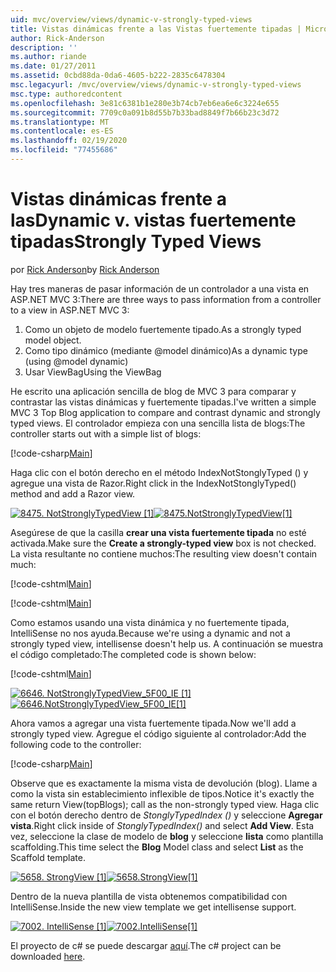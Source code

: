 ```yaml
---
uid: mvc/overview/views/dynamic-v-strongly-typed-views
title: Vistas dinámicas frente a las Vistas fuertemente tipadas | Microsoft Docs
author: Rick-Anderson
description: ''
ms.author: riande
ms.date: 01/27/2011
ms.assetid: 0cbd88da-0da6-4605-b222-2835c6478304
msc.legacyurl: /mvc/overview/views/dynamic-v-strongly-typed-views
msc.type: authoredcontent
ms.openlocfilehash: 3e81c6381b1e280e3b74cb7eb6ea6e6c3224e655
ms.sourcegitcommit: 7709c0a091b8d55b7b33bad8849f7b66b23c3d72
ms.translationtype: MT
ms.contentlocale: es-ES
ms.lasthandoff: 02/19/2020
ms.locfileid: "77455686"
---
```

# <a name="dynamic-v-strongly-typed-views"></a><span data-ttu-id="c2496-103">Vistas dinámicas frente a las</span><span class="sxs-lookup"><span data-stu-id="c2496-103">Dynamic v.</span></span> <span data-ttu-id="c2496-104">vistas fuertemente tipadas</span><span class="sxs-lookup"><span data-stu-id="c2496-104">Strongly Typed Views</span></span>

<span data-ttu-id="c2496-105">por [Rick Anderson](https://twitter.com/RickAndMSFT)</span><span class="sxs-lookup"><span data-stu-id="c2496-105">by [Rick Anderson](https://twitter.com/RickAndMSFT)</span></span>

<span data-ttu-id="c2496-106">Hay tres maneras de pasar información de un controlador a una vista en ASP.NET MVC 3:</span><span class="sxs-lookup"><span data-stu-id="c2496-106">There are three ways to pass information from a controller to a view in ASP.NET MVC 3:</span></span>

1. <span data-ttu-id="c2496-107">Como un objeto de modelo fuertemente tipado.</span><span class="sxs-lookup"><span data-stu-id="c2496-107">As a strongly typed model object.</span></span>
2. <span data-ttu-id="c2496-108">Como tipo dinámico (mediante @model dinámico)</span><span class="sxs-lookup"><span data-stu-id="c2496-108">As a dynamic type (using @model dynamic)</span></span>
3. <span data-ttu-id="c2496-109">Usar ViewBag</span><span class="sxs-lookup"><span data-stu-id="c2496-109">Using the ViewBag</span></span>

<span data-ttu-id="c2496-110">He escrito una aplicación sencilla de blog de MVC 3 para comparar y contrastar las vistas dinámicas y fuertemente tipadas.</span><span class="sxs-lookup"><span data-stu-id="c2496-110">I've written a simple MVC 3 Top Blog application to compare and contrast dynamic and strongly typed views.</span></span> <span data-ttu-id="c2496-111">El controlador empieza con una sencilla lista de blogs:</span><span class="sxs-lookup"><span data-stu-id="c2496-111">The controller starts out with a simple list of blogs:</span></span>

[!code-csharp[Main](dynamic-v-strongly-typed-views/samples/sample1.cs)]

<span data-ttu-id="c2496-112">Haga clic con el botón derecho en el método IndexNotStonglyTyped () y agregue una vista de Razor.</span><span class="sxs-lookup"><span data-stu-id="c2496-112">Right click in the IndexNotStonglyTyped() method and add a Razor view.</span></span>

<span data-ttu-id="c2496-113">[![8475. NotStronglyTypedView [1]](dynamic-v-strongly-typed-views/_static/image2.png)](dynamic-v-strongly-typed-views/_static/image1.png)</span><span class="sxs-lookup"><span data-stu-id="c2496-113">[![8475.NotStronglyTypedView[1]](dynamic-v-strongly-typed-views/_static/image2.png)](dynamic-v-strongly-typed-views/_static/image1.png)</span></span>

<span data-ttu-id="c2496-114">Asegúrese de que la casilla **crear una vista fuertemente tipada** no esté activada.</span><span class="sxs-lookup"><span data-stu-id="c2496-114">Make sure the **Create a strongly-typed view** box is not checked.</span></span> <span data-ttu-id="c2496-115">La vista resultante no contiene muchos:</span><span class="sxs-lookup"><span data-stu-id="c2496-115">The resulting view doesn't contain much:</span></span>

[!code-cshtml[Main](dynamic-v-strongly-typed-views/samples/sample2.cshtml)]

[!code-cshtml[Main](dynamic-v-strongly-typed-views/samples/sample3.cshtml)]

<span data-ttu-id="c2496-116">Como estamos usando una vista dinámica y no fuertemente tipada, IntelliSense no nos ayuda.</span><span class="sxs-lookup"><span data-stu-id="c2496-116">Because we're using a dynamic and not a strongly typed view, intellisense doesn't help us.</span></span> <span data-ttu-id="c2496-117">A continuación se muestra el código completado:</span><span class="sxs-lookup"><span data-stu-id="c2496-117">The completed code is shown below:</span></span>

[!code-cshtml[Main](dynamic-v-strongly-typed-views/samples/sample4.cshtml)]

<span data-ttu-id="c2496-118">[![6646. NotStronglyTypedView_5F00_IE [1]](dynamic-v-strongly-typed-views/_static/image4.png)](dynamic-v-strongly-typed-views/_static/image3.png)</span><span class="sxs-lookup"><span data-stu-id="c2496-118">[![6646.NotStronglyTypedView_5F00_IE[1]](dynamic-v-strongly-typed-views/_static/image4.png)](dynamic-v-strongly-typed-views/_static/image3.png)</span></span>

<span data-ttu-id="c2496-119">Ahora vamos a agregar una vista fuertemente tipada.</span><span class="sxs-lookup"><span data-stu-id="c2496-119">Now we'll add a strongly typed view.</span></span> <span data-ttu-id="c2496-120">Agregue el código siguiente al controlador:</span><span class="sxs-lookup"><span data-stu-id="c2496-120">Add the following code to the controller:</span></span>

[!code-csharp[Main](dynamic-v-strongly-typed-views/samples/sample5.cs)]

<span data-ttu-id="c2496-121">Observe que es exactamente la misma vista de devolución (blog). Llame a como la vista sin establecimiento inflexible de tipos.</span><span class="sxs-lookup"><span data-stu-id="c2496-121">Notice it's exactly the same return View(topBlogs); call as the non-strongly typed view.</span></span> <span data-ttu-id="c2496-122">Haga clic con el botón derecho dentro de *StonglyTypedIndex ()* y seleccione **Agregar vista**.</span><span class="sxs-lookup"><span data-stu-id="c2496-122">Right click inside of *StonglyTypedIndex()* and select **Add View**.</span></span> <span data-ttu-id="c2496-123">Esta vez, seleccione la clase de modelo de **blog** y seleccione **lista** como plantilla scaffolding.</span><span class="sxs-lookup"><span data-stu-id="c2496-123">This time select the **Blog** Model class and select **List** as the Scaffold template.</span></span>

<span data-ttu-id="c2496-124">[![5658. StrongView [1]](dynamic-v-strongly-typed-views/_static/image6.png)](dynamic-v-strongly-typed-views/_static/image5.png)</span><span class="sxs-lookup"><span data-stu-id="c2496-124">[![5658.StrongView[1]](dynamic-v-strongly-typed-views/_static/image6.png)](dynamic-v-strongly-typed-views/_static/image5.png)</span></span>

<span data-ttu-id="c2496-125">Dentro de la nueva plantilla de vista obtenemos compatibilidad con IntelliSense.</span><span class="sxs-lookup"><span data-stu-id="c2496-125">Inside the new view template we get intellisense support.</span></span>

<span data-ttu-id="c2496-126">[![7002. IntelliSense [1]](dynamic-v-strongly-typed-views/_static/image8.png)](dynamic-v-strongly-typed-views/_static/image7.png)</span><span class="sxs-lookup"><span data-stu-id="c2496-126">[![7002.IntelliSense[1]](dynamic-v-strongly-typed-views/_static/image8.png)](dynamic-v-strongly-typed-views/_static/image7.png)</span></span>

<span data-ttu-id="c2496-127">El proyecto de c# se puede descargar [aquí](https://blogs.msdn.com/cfs-file.ashx/__key/CommunityServer-Blogs-Components-WeblogFiles/00-00-01-11-73-SSMS/1817.Mvc3ViewDemo.zip).</span><span class="sxs-lookup"><span data-stu-id="c2496-127">The c# project can be downloaded [here](https://blogs.msdn.com/cfs-file.ashx/__key/CommunityServer-Blogs-Components-WeblogFiles/00-00-01-11-73-SSMS/1817.Mvc3ViewDemo.zip).</span></span>
